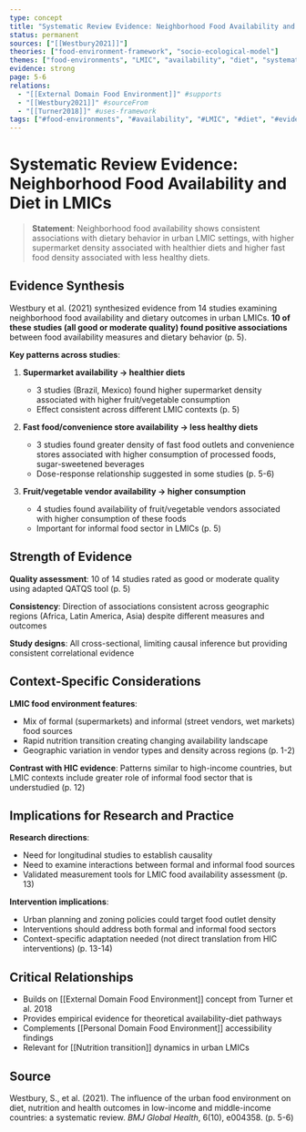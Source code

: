 ```yaml
---
type: concept
title: "Systematic Review Evidence: Neighborhood Food Availability and Diet in LMICs"
status: permanent
sources: ["[[Westbury2021]]"]
theories: ["food-environment-framework", "socio-ecological-model"]
themes: ["food-environments", "LMIC", "availability", "diet", "systematic-review", "evidence-synthesis"]
evidence: strong
page: 5-6
relations:
  - "[[External Domain Food Environment]]" #supports
  - "[[Westbury2021]]" #sourceFrom
  - "[[Turner2018]]" #uses-framework
tags: ["#food-environments", "#availability", "#LMIC", "#diet", "#evidence", "#systematic-review", "#Westbury2021"]
---
```


# Systematic Review Evidence: Neighborhood Food Availability and Diet in LMICs

> **Statement**: Neighborhood food availability shows consistent associations with dietary behavior in urban LMIC settings, with higher supermarket density associated with healthier diets and higher fast food density associated with less healthy diets.

## Evidence Synthesis

Westbury et al. (2021) synthesized evidence from 14 studies examining neighborhood food availability and dietary outcomes in urban LMICs. **10 of these studies (all good or moderate quality) found positive associations** between food availability measures and dietary behavior (p. 5).

**Key patterns across studies**:

1. **Supermarket availability → healthier diets**
   - 3 studies (Brazil, Mexico) found higher supermarket density associated with higher fruit/vegetable consumption
   - Effect consistent across different LMIC contexts (p. 5)

2. **Fast food/convenience store availability → less healthy diets**
   - 3 studies found greater density of fast food outlets and convenience stores associated with higher consumption of processed foods, sugar-sweetened beverages
   - Dose-response relationship suggested in some studies (p. 5-6)

3. **Fruit/vegetable vendor availability → higher consumption**
   - 4 studies found availability of fruit/vegetable vendors associated with higher consumption of these foods
   - Important for informal food sector in LMICs (p. 5)

## Strength of Evidence

**Quality assessment**: 10 of 14 studies rated as good or moderate quality using adapted QATQS tool (p. 5)

**Consistency**: Direction of associations consistent across geographic regions (Africa, Latin America, Asia) despite different measures and outcomes

**Study designs**: All cross-sectional, limiting causal inference but providing consistent correlational evidence

## Context-Specific Considerations

**LMIC food environment features**:
- Mix of formal (supermarkets) and informal (street vendors, wet markets) food sources
- Rapid nutrition transition creating changing availability landscape
- Geographic variation in vendor types and density across regions (p. 1-2)

**Contrast with HIC evidence**: Patterns similar to high-income countries, but LMIC contexts include greater role of informal food sector that is understudied (p. 12)

## Implications for Research and Practice

**Research directions**:
- Need for longitudinal studies to establish causality
- Need to examine interactions between formal and informal food sources
- Validated measurement tools for LMIC food availability assessment (p. 13)

**Intervention implications**:
- Urban planning and zoning policies could target food outlet density
- Interventions should address both formal and informal food sectors
- Context-specific adaptation needed (not direct translation from HIC interventions) (p. 13-14)

## Critical Relationships

- Builds on [[External Domain Food Environment]] concept from Turner et al. 2018
- Provides empirical evidence for theoretical availability-diet pathways
- Complements [[Personal Domain Food Environment]] accessibility findings
- Relevant for [[Nutrition transition]] dynamics in urban LMICs

## Source

Westbury, S., et al. (2021). The influence of the urban food environment on diet, nutrition and health outcomes in low-income and middle-income countries: a systematic review. *BMJ Global Health*, 6(10), e004358. (p. 5-6)
